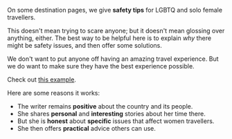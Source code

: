 On some destination pages, we give **safety tips** for LGBTQ and solo female travellers.

This doesn't mean trying to scare anyone; but it doesn't mean glossing over anything, either.
The best way to be helpful here is to explain *why* there might be safety issues, and then offer some solutions.

We don't want to put anyone off having an amazing travel experience. But we do want to make sure they have the best experience possible.

Check out [this example](https://www.trip.skyscanner.com/blog/expert-take-solo-female-travel-in-bangladesh/).

Here are some reasons it works:
* The writer remains **positive** about the country and its people.
* She shares **personal** and **interesting** stories about her time there.
* But she is **honest** about **specific** issues that affect women travellers.
* She then offers **practical** advice others can use.
